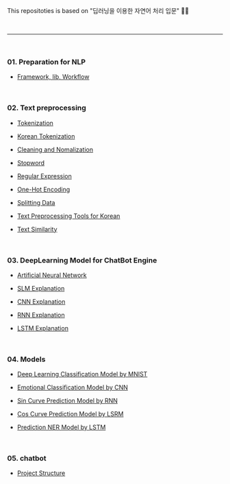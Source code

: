 This repositoties is based on "딥러닝을 이용한 자연어 처리 입문" 🏄‍♂️
 
<br>

___

<br>

### 01. Preparation for NLP

- <a href="https://github.com/YuLim2/NLP_study/blob/master/study/01.preparation.md">Framework, lib, Workflow</a>

<br>

### 02. Text preprocessing

- <a href="https://github.com/YuLim2/NLP_study/blob/master/study/text_preprocessing/Tokenization.ipynb">Tokenization</a>

- <a href="https://github.com/YuLim2/NLP_study/blob/master/study/text_preprocessing/Korean_Tokenization.ipynb">Korean Tokenization</a>

- <a href="https://github.com/YuLim2/NLP_study/blob/master/study/text_preprocessing/Clean_and_Normalization.ipynb">Cleaning and Nomalization</a>

- <a href="https://github.com/YuLim2/NLP_study/blob/master/study/text_preprocessing/Stopword.ipynb">Stopword</a>

- <a href="https://github.com/YuLim2/NLP_study/blob/master/study/text_preprocessing/Regular_Expression.ipynb">Regular Expression</a>

- <a href="https://github.com/YuLim2/NLP_study/blob/master/study/text_preprocessing/One-Hot_Encoding.ipynb">One-Hot Encoding</a>

- <a href="https://github.com/YuLim2/NLP_study/blob/master/study/text_preprocessing/Splitting_Data.ipynb">Splitting Data</a>

- <a href="https://github.com/YuLim2/NLP_study/blob/master/study/text_preprocessing/Text_Preprocessing_Tools_for_Korean_Text.ipynb">Text Preprocessing Tools for Korean</a>

- <a href="https://github.com/YuLim2/NLP_study/blob/master/study/text_preprocessing/Text_Similarity.ipynb">Text Similarity</a>

<br>

### 03. DeepLearning Model for ChatBot Engine

- <a href="https://velog.io/@yulim2/NLP-%EC%9D%B8%EA%B3%B5-%EC%8B%A0%EA%B2%BD%EB%A7%9D-Artificial-Neural-Network">Artificial Neural Network</a>

- <a href="https://velog.io/@yulim2/NLP-%ED%86%B5%EA%B3%84%EC%A0%81-%EC%96%B8%EC%96%B4-%EB%AA%A8%EB%8D%B8-Statistical-Language-Model-SLM">SLM Explanation</a>

- <a href="https://velog.io/@yulim2/NLP-CNN-%EB%AA%A8%EB%8D%B8">CNN Explanation</a>

- <a href="https://velog.io/@yulim2/NPL-RNN-%EB%AA%A8%EB%8D%B8-RNN-Model">RNN Explanation</a>

- <a href="https://velog.io/@yulim2/NLP-LSTM-%EB%AA%A8%EB%8D%B8-LSTM-Model">LSTM Explanation</a>

<br>

### 04. Models

- <a href="https://github.com/YuLim2/NLP_study/blob/master/models/MNIST_Ex.ipynb">Deep Learning Classification Model by MNIST</a>

- <a href="https://github.com/YuLim2/NLP_study/blob/master/models/CNN_Ex.ipynb">Emotional Classification Model by CNN</a>

- <a href="https://github.com/YuLim2/NLP_study/blob/master/models/RNN_Ex.ipynb">Sin Curve Prediction Model by RNN

- <a href="https://github.com/YuLim2/NLP_study/blob/master/models/LSTM_Ex.ipynb">Cos Curve Prediction Model by LSRM</a>
 
- <a href="https://github.com/YuLim2/NLP_study/blob/master/models/NER_Ex.ipynb">Prediction NER Model by LSTM<a>
 
<br>
 
### 05. chatbot
 
- <a href="https://velog.io/@yulim2/NLP-%ED%94%84%EB%A1%9C%EC%A0%9D%ED%8A%B8-%EA%B5%AC%EC%A1%B0-Project-Structure">Project Structure<a>
